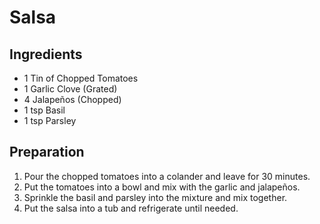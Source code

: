# Salsa

## Ingredients

- 1 Tin of Chopped Tomatoes
- 1 Garlic Clove (Grated)
- 4 Jalapeños (Chopped)
- 1 tsp Basil
- 1 tsp Parsley

## Preparation

1. Pour the chopped tomatoes into a colander and leave for 30 minutes.
2. Put the tomatoes into a bowl and mix with the garlic and jalapeños.
3. Sprinkle the basil and parsley into the mixture and mix together.
4. Put the salsa into a tub and refrigerate until needed.
